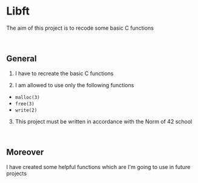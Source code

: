 # Libft

The aim of this project is to recode some basic C functions

<br />

## General
1. I have to recreate the basic C functions

2. I am allowed to use only the following functions
- `malloc(3)`
- `free(3)`
- `write(2)`

3. This project must be written in accordance with the Norm of 42 school

<br />

## Moreover
I have created some helpful functions which are I'm going to use in future projects
